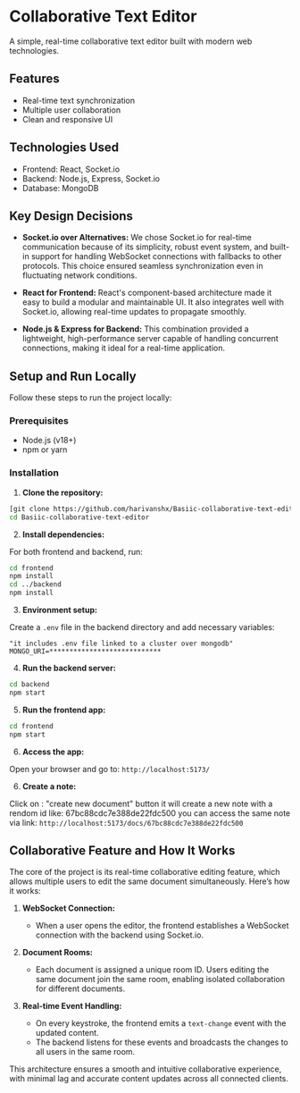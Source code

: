 # Collaborative Text Editor

A simple, real-time collaborative text editor built with modern web technologies.

## Features

- Real-time text synchronization
- Multiple user collaboration
- Clean and responsive UI

## Technologies Used

- Frontend: React, Socket.io
- Backend: Node.js, Express, Socket.io
- Database: MongoDB

## Key Design Decisions

- **Socket.io over Alternatives:** We chose Socket.io for real-time communication because of its simplicity, robust event system, and built-in support for handling WebSocket connections with fallbacks to other protocols. This choice ensured seamless synchronization even in fluctuating network conditions.

- **React for Frontend:** React's component-based architecture made it easy to build a modular and maintainable UI. It also integrates well with Socket.io, allowing real-time updates to propagate smoothly.

- **Node.js & Express for Backend:** This combination provided a lightweight, high-performance server capable of handling concurrent connections, making it ideal for a real-time application.

## Setup and Run Locally

Follow these steps to run the project locally:

### Prerequisites

- Node.js (v18+)
- npm or yarn

### Installation

1. **Clone the repository:**

```sh
[git clone https://github.com/harivanshx/Basiic-collaborative-text-editor.git]
cd Basiic-collaborative-text-editor
```

2. **Install dependencies:**

For both frontend and backend, run:

```sh
cd frontend
npm install
cd ../backend
npm install
```

3. **Environment setup:**

Create a `.env` file in the backend directory and add necessary variables:

```
"it includes .env file linked to a cluster over mongodb"
MONGO_URI=****************************
```

4. **Run the backend server:**

```sh
cd backend
npm start
```

5. **Run the frontend app:**

```sh
cd frontend
npm start
```

6. **Access the app:**

Open your browser and go to: `http://localhost:5173/`

6. **Create a note:**

Click on : "create new document" button it will create a new note with a rendom id  like: 67bc88cdc7e388de22fdc500
you can access the same note via link: `http://localhost:5173/docs/67bc88cdc7e388de22fdc500`




## Collaborative Feature and How It Works

The core of the project is its real-time collaborative editing feature, which allows multiple users to edit the same document simultaneously. Here’s how it works:

1. **WebSocket Connection:**
   - When a user opens the editor, the frontend establishes a WebSocket connection with the backend using Socket.io.

2. **Document Rooms:**
   - Each document is assigned a unique room ID. Users editing the same document join the same room, enabling isolated collaboration for different documents.

3. **Real-time Event Handling:**
   - On every keystroke, the frontend emits a `text-change` event with the updated content.
   - The backend listens for these events and broadcasts the changes to all users in the same room.



This architecture ensures a smooth and intuitive collaborative experience, with minimal lag and accurate content updates across all connected clients.













































































































